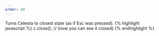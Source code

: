 ```yaml
---
order: 60
---
```

Turns Celesta to closed state (as if Esc was pressed).
{% highlight javascript %}
c.close(); // (now you can see it closed)
{% endhighlight %}
